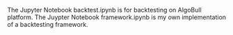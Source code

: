 The Jupyter Notebook backtest.ipynb is for backtesting on AlgoBull platform.
The Juypter Notebook framework.ipynb is my own implementation of a backtesting framework. 
